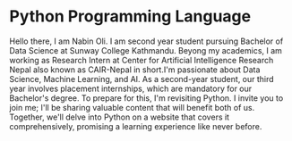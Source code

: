 # Python Programming Language

Hello there, I am Nabin Oli. I am second year student pursuing Bachelor of Data Science at Sunway College Kathmandu. Beyong my academics, I am working as Research Intern at Center for Artificial Intelligence Research Nepal also known as CAIR-Nepal in short.I'm passionate about Data Science, Machine Learning, and AI. As a second-year student, our third year involves placement internships, which are mandatory for our Bachelor's degree. To prepare for this, I'm revisiting Python. I invite you to join me; I'll be sharing valuable content that will benefit both of us. Together, we'll delve into Python on a website that covers it comprehensively, promising a learning experience like never before.

```{tableofcontents}
```
